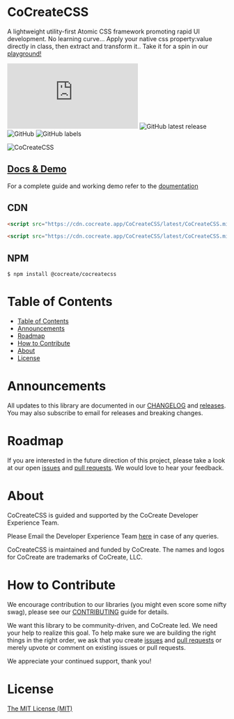 # CoCreateCSS

A lightweight utility-first Atomic CSS framework promoting rapid UI development. No learning curve... Apply your native css property:value directly in class, then extract and transform it.. Take it for a spin in our [playground!](https://cocreate.app/docs/CoCreateCSS)

![GitHub file size in bytes](https://img.shields.io/github/size/CoCreate-app/CoCreateCSS/dist/CoCreateCSS.min.js?label=minified%20size&style=for-the-badge)
![GitHub latest release](https://img.shields.io/github/v/release/CoCreate-app/CoCreateCSS?style=for-the-badge)
![GitHub](https://img.shields.io/github/license/CoCreate-app/CoCreateCSS?style=for-the-badge)
![GitHub labels](https://img.shields.io/github/labels/CoCreate-app/CoCreateCSS/help%20wanted?style=for-the-badge)

![CoCreateCSS](https://cdn.cocreate.app/docs/CoCreateCSS.gif)

## [Docs & Demo](https://cocreate.app/docs/CoCreateCSS)

For a complete guide and working demo refer to the [doumentation](https://cocreate.app/docs/CoCreateCSS)

## CDN

```html
<script src="https://cdn.cocreate.app/CoCreateCSS/latest/CoCreateCSS.min.js"></script>
```

```html
<script src="https://cdn.cocreate.app/CoCreateCSS/latest/CoCreateCSS.min.css"></script>
```

## NPM

```shell
$ npm install @cocreate/cocreatecss
```

# Table of Contents

- [Table of Contents](#table-of-contents)
- [Announcements](#announcements)
- [Roadmap](#roadmap)
- [How to Contribute](#how-to-contribute)
- [About](#about)
- [License](#license)

<a name="announcements"></a>

# Announcements

All updates to this library are documented in our [CHANGELOG](https://github.com/CoCreate-app/CoCreateCSS/blob/master/CHANGELOG.md) and [releases](https://github.com/CoCreate-app/CoCreateCSS/releases). You may also subscribe to email for releases and breaking changes.

<a name="roadmap"></a>

# Roadmap

If you are interested in the future direction of this project, please take a look at our open [issues](https://github.com/CoCreate-app/CoCreateCSS/issues) and [pull requests](https://github.com/CoCreate-app/CoCreateCSS/pulls). We would love to hear your feedback.

<a name="about"></a>

# About

CoCreateCSS is guided and supported by the CoCreate Developer Experience Team.

Please Email the Developer Experience Team [here](mailto:develop@cocreate.app) in case of any queries.

CoCreateCSS is maintained and funded by CoCreate. The names and logos for CoCreate are trademarks of CoCreate, LLC.

<a name="contribute"></a>

# How to Contribute

We encourage contribution to our libraries (you might even score some nifty swag), please see our [CONTRIBUTING](https://github.com/CoCreate-app/CoCreateCSS/blob/master/CONTRIBUTING.md) guide for details.

We want this library to be community-driven, and CoCreate led. We need your help to realize this goal. To help make sure we are building the right things in the right order, we ask that you create [issues](https://github.com/CoCreate-app/CoCreateCSS/issues) and [pull requests](https://github.com/CoCreate-app/CoCreateCSS/pulls) or merely upvote or comment on existing issues or pull requests.

We appreciate your continued support, thank you!

# License

[The MIT License (MIT)](https://github.com/CoCreate-app/CoCreateCSS/blob/master/LICENSE)
